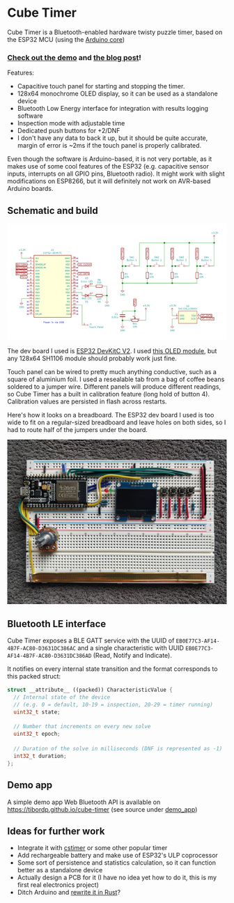 # Cube Timer

Cube Timer is a Bluetooth-enabled hardware twisty puzzle timer, based on the ESP32 MCU (using the [Arduino core](https://github.com/espressif/arduino-esp32))

### [Check out the demo](https://youtu.be/G7zfDGPaEZs) and [the blog post](https://ojdip.net/2020/11/esp32-cube-timer/)!

Features:
- Capacitive touch panel for starting and stopping the timer.
- 128x64 monochrome OLED display, so it can be used as a standalone device
- Bluetooth Low Energy interface for integration with results logging software
- Inspection mode with adjustable time
- Dedicated push buttons for +2/DNF
- I don't have any data to back it up, but it should be quite accurate, margin of error is ~2ms if the touch panel is properly calibrated.

Even though the software is Arduino-based, it is not very portable, as it makes use of some cool features of the ESP32 (e.g. capacitive sensor inputs, interrupts on all GPIO pins, Bluetooth radio). It might work with slight modifications on ESP8266, but it will definitely not work on AVR-based Arduino boards.
## Schematic and build

![Schematic](./docs/schematic.svg)

The dev board I used is [ESP32 DevKitC V2](https://docs.espressif.com/projects/esp-idf/en/latest/esp32/hw-reference/esp32/get-started-devkitc-v2.html). I used [this OLED module](https://www.az-delivery.de/en/products/1-3zoll-i2c-oled-display?variant=6571890737179), but any 128x64 SH1106 module should probably work just fine.

Touch panel can be wired to pretty much anything conductive, such as a square of aluminium foil. I used a resealable tab from a bag of coffee beans soldered to a jumper wire. Different panels will produce different readings, so Cube Timer has a built in calibration feature (long hold of button 4). Calibration values are persisted in flash across restarts.

Here's how it looks on a breadboard. The ESP32 dev board I used is too wide to fit on a regular-sized breadboard and leave holes on both sides, so I had to route half of the jumpers under the board.

![](./docs/breadboard.jpg)

## Bluetooth LE interface

Cube Timer exposes a BLE GATT service with the UUID of `EB0E77C3-AF14-4B7F-AC80-D3631DC386AC` and a single characteristic with UUID `EB0E77C3-AF14-4B7F-AC80-D3631DC386AD` (Read, Notify and Indicate).

It notifies on every internal state transition and the format corresponds to this packed struct:

```cpp
struct __attribute__ ((packed)) CharacteristicValue {
  // Internal state of the device 
  // (e.g. 0 = default, 10-19 = inspection, 20-29 = timer running)
  uint32_t state;    
  
  // Number that increments on every new solve
  uint32_t epoch;
  
  // Duration of the solve in milliseconds (DNF is represented as -1)
  int32_t duration;  
};
```

## Demo app

A simple demo app Web Bluetooth API is available on https://tibordp.github.io/cube-timer (see source under [demo_app](./demo_app))

## Ideas for further work

- Integrate it with [cstimer](https://cstimer.net/) or some other popular timer
- Add rechargeable battery and make use of ESP32's ULP coprocessor
- Some sort of persistence and statistics calculation, so it can function better as a standalone device
- Actually design a PCB for it (I have no idea yet how to do it, this is my first real electronics project)
- Ditch Arduino and [rewrite it in Rust](https://github.com/MabezDev/rust-xtensa)?